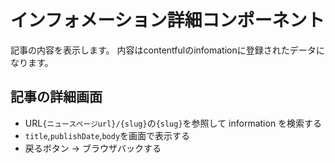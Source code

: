 # インフォメーション詳細コンポーネント

記事の内容を表示します。
内容はcontentfulのinfomationに登録されたデータになります。

## 記事の詳細画面

- URL`{ニュースページurl}/{slug}`の`{slug}`を参照して information を検索する
- `title`,`publishDate`,`body`を画面で表示する
- 戻るボタン → ブラウザバックする
